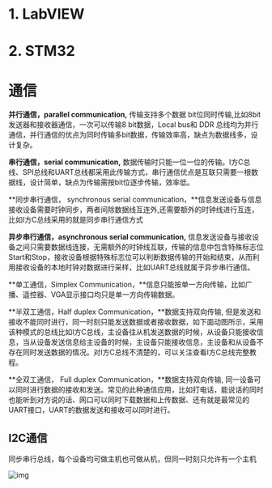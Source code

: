 # 1. LabVIEW

# 2. STM32

# 通信

**并行通信，parallel communication,** 传输支持多个数据 bit位同时传输,比如8bit发送器和接收器通信，一次可以传输8 bit数据，Local bus和 DDR 总线均为并行通信，并行通信的优点为同时传输多bit数据，传输效率高，缺点为数据线多，设计复杂。

**串行通信，serial communication,** 数据传输时只能一位一位的传输。I方C总线、SPI总线和UART总线都采用此传输方式，串行通信优点是互联只需要一根数据线，设计简单，缺点为传输需按bit位逐步传输，效率低。

**同步串行通信， synchronous serial communication，**信息发送设备与信息接收设备需要时钟同步，两者间除数据线互连外,还需要额外的时钟线进行互连，比如I方C总线采用的就是同步串行通信方式

**异步串行通信，asynchronous serial communication,** 信息发送设备与接收设备之间只需要数据线连接，无需额外的时钟线互联，传输的信息中包含特殊标志位Start和Stop，接收设备根据特殊标志位可以判断数据传输的开始和结束，从而利用接收设备的本地时钟对数据进行采样，比如UART总线就属于异步串行通信。

**单工通信，Simplex Communication，**信息只能按单一方向传输，比如广播、遥控器、VGA显示接口均只是单一方向传输数据。

**半双工通信，Half duplex Communication，**数据支持双向传输, 但是发送和接收不能同时进行，同一时刻只能发送数据或者接收数据，如下面动图所示，采用该种模式的总线比如I方C总线，主设备往从机发送数据的时候，从设备只能接收信息，当从设备发送信息给主设备的时候，主设备只能接收信息，主设备和从设备不存在同时发送数据的情况。对I方C总线不清楚的，可以关注查看I方C总线完整教程。

**全双工通信， Full duplex Communication，**数据支持双向传输, 同一设备可以同时进行数据的接收和发送。常见的此种通信应用，比如打电话，能说话的同时也能听到对方说的话、网口可以同时下载数据和上传数据、还有就是最常见的UART接口，UART的数据发送和接收可以同时进行。

## I2C通信

同步串行总线，每个设备均可做主机也可做从机，但同一时刻只允许有一个主机

![img](https://img-blog.csdnimg.cn/58bb9ae65c2b4d42bd6313bf314c9eda.png)

